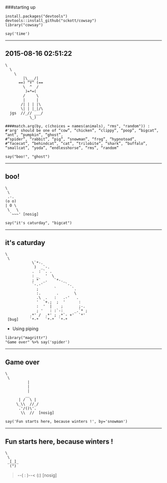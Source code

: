 ###starting up


```{r}
install.packages("devtools")
devtools::install_github("sckott/cowsay")
library("cowsay")
```

```{r}
say('time')
```

 -------------- 
2015-08-16 02:51:22 
 --------------
    \
      \
        \
            |\___/|
          ==) ^Y^ (==
            \  ^  /
             )=*=(
            /     \
            |     |
           /| | | |\
           \| | |_|/\
      jgs  //_// ___/
               \_)
  


```{r}
####match.arg(by, c(choices = names(animals), "rms", "random")) : 
#'arg' should be one of “cow”, “chicken”, “clippy”, “poop”, “bigcat”, “ant”, “pumpkin”, “ghost”, 
#“spider”, “rabbit”, “pig”, “snowman”, “frog”, “hypnotoad”, 
#“facecat”, “behindcat”, “cat”, “trilobite”, “shark”, “buffalo”, “smallcat”, “yoda”, “endlesshorse”, “rms”, “random”
```

```{r}
say("boo!", "ghost")
```

 ----- 
 boo! 
 ------ 
    \   
     \
     .-.
    (o o)
    | O \
     \   \
      `~~~' [nosig]
      

```{r}
say("it's caturday", "bigcat")
```
----- 
 it's caturday 
 ------ 
    \   
     \
                \`*-.
                 )  _`-.
                .  : `. .
                : _   '  \
                ; *` _.   `*-._
                `-.-'          `-.
                  ;       `       `.
                  :.       .       \
                  .\  .   :   .-'   .
                  '  `+.;  ;  '      :
                  :  '  |    ;       ;-.
                  ; '   : :`-:     _.`* ;
               .*' /  .*' ; .*`- +'  `*'
     [bug]     `*-*   `*-*  `*-*



- Using piping

```{r}
library("magrittr")
"Game over" %>% say('spider')
```

 ----- 
 Game over 
 ------ 
    \   
     \
              |
              |
              |
             __
          | /  \ |
         \_\\  //_/
          .'/()\'.
           \\  //  [nosig]






```{r}
say('Fun starts here, because winters !', by='snowman')
```
 ----- 
 Fun starts here, because winters ! 
 ------ 
    \   
     \
     _[_]_
      (")
  >--( : )--<
    (__:__) [nosig]

